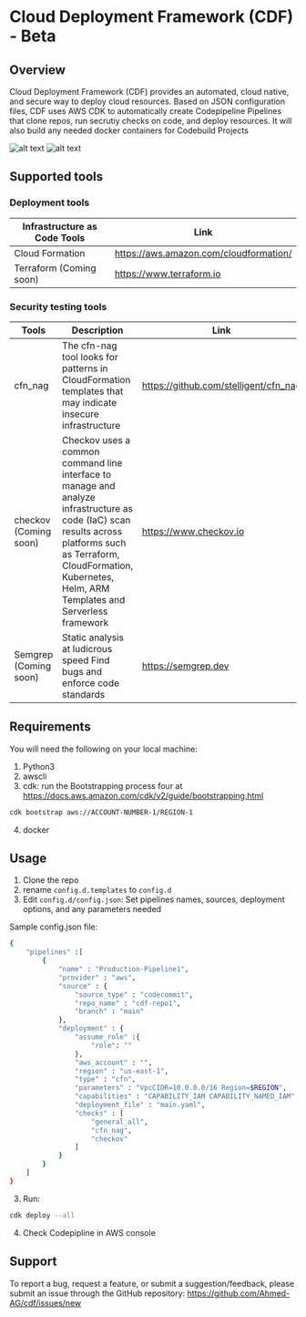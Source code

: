 # Cloud Deployment Framework (CDF) - Beta
## Overview
Cloud Deployment Framework (CDF) provides an automated, cloud native, and secure way to deploy cloud resources. 
Based on JSON configuration files, CDF uses AWS CDK to automatically create Codepipeline Pipelines that clone repos, run secrutiy checks on code, and deploy resources. It will also build any needed docker containers for Codebuild Projects

![alt text](https://github.com/Ahmed-AG/cdf/blob/v0-1/cdfdrawio.jpg?raw=true)
![alt text](https://github.com/[username]/[reponame]/blob/[branch]/image.jpg?raw=true)

## Supported tools
### Deployment tools
Infrastructure as Code Tools  | Link |
--- | --- |
Cloud Formation | https://aws.amazon.com/cloudformation/
Terraform (Coming soon) | https://www.terraform.io

### Security testing tools
Tools | Description | Link |
--- | --- | --- |
cfn_nag | The cfn-nag tool looks for patterns in CloudFormation templates that may indicate insecure infrastructure | https://github.com/stelligent/cfn_nag
checkov (Coming soon) | Checkov uses a common command line interface to manage and analyze infrastructure as code (IaC) scan results across platforms such as Terraform, CloudFormation, Kubernetes, Helm, ARM Templates and Serverless framework | https://www.checkov.io
Semgrep (Coming soon) | Static analysis at ludicrous speed Find bugs and enforce code standards | https://semgrep.dev

## Requirements
You will need the following on your local machine:
1. Python3
2. awscli
3. cdk: run the Bootstrapping process four at https://docs.aws.amazon.com/cdk/v2/guide/bootstrapping.html
```bash
cdk bootstrap aws://ACCOUNT-NUMBER-1/REGION-1
```
4. docker

## Usage
 1. Clone the repo
 2. rename `config.d.templates` to `config.d`
 2. Edit `config.d/config.json`: Set pipelines names, sources, deployment options, and any parameters needed

Sample config.json file:

```bash
{
    "pipelines" :[
        {
            "name" : "Production-Pipeline1",
            "provider" : "aws",
            "source" : {
                "source_type" : "codecommit",
                "repo_name" : "cdf-repo1",
                "branch" : "main"
            },
            "deployment" : {
                "assume_role" :{
                    "role": ""
                },
                "aws_account" : "",
                "region" : "us-east-1",
                "type" : "cfn",
                "parameters" : "VpcCIDR=10.0.0.0/16 Region=$REGION",
                "capabilities" : "CAPABILITY_IAM CAPABILITY_NAMED_IAM",
                "deployment_file" : "main.yaml",
                "checks" : [
                    "general_all",
                    "cfn_nag", 
                    "checkov"
                ]
            }
        }
    ]
}
```
3. Run:
```bash
cdk deploy --all
```
4. Check Codepipline in AWS console

## Support
To report a bug, request a feature, or submit a suggestion/feedback, please submit an issue through the GitHub repository: https://github.com/Ahmed-AG/cdf/issues/new